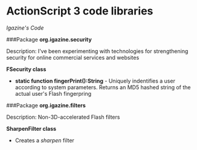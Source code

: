 ActionScript 3 code libraries
=============================

*Igazine's Code*

###Package **org.igazine.security**

Description: I've been experimenting with technologies for strengthening security for online commercial services and websites

**FSecurity class**
* **static function fingerPrint():String** - Uniquely indentifies a user according to system parameters. Returns an MD5 hashed string of the actual user's Flash fingerpring

###Package **org.igazine.filters**

Description: Non-3D-accelerated Flash filters

**SharpenFilter class**
* Creates a *sharpen* filter
